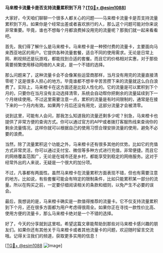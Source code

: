 **马来橙卡流量卡是否支持流量累积到下月？[[TG💪+ @esim1088](https://t.me/s/esim1088)]**

大家好，今天咱们聊聊一个很多人都关心的问题——马来橙卡流量卡是否支持流量累积到下月。如果你是个经常出差或者喜欢旅行的人，那么这个问题可能对你来说非常重要。毕竟，谁也不想每个月都浪费掉没用完的流量呢？那我们就一起来看看吧。

首先，我们得了解什么是马来橙卡。马来橙卡是一种预付费的流量卡，主要面向马来西亚地区的用户。它提供各种流量套餐，适合不同的使用需求。无论是日常上网、刷视频还是玩游戏，都能找到合适的套餐。而且它的价格相对实惠，对于那些需要频繁使用移动网络的人来说，是一个不错的选择。

那么问题来了，这种流量卡会不会像某些运营商那样，当月没有用完的流量直接清零呢？这是很多人担心的地方。毕竟谁都不想辛辛苦苦攒下来的流量就这么白白浪费了。实际上，马来橙卡在这方面还是比较人性化的。它的流量是可以累积到下个月的，只要你在当月没有主动选择清零，系统会自动帮你把剩余的流量延续到下一个月继续使用。不过这里需要注意一点，累积的流量是有时间限制的，通常是在接下来的一个月内有效。如果两个月后还没有用完，这部分流量才会被清零。

说到这里，可能有人会问，那我怎么知道我的流量还剩多少呢？别急，马来橙卡也提供了非常方便的查询方式。你可以通过官方的APP或者拨打客服热线来查询你的剩余流量情况。这样你就可以根据自己的使用习惯合理安排流量的使用，避免不必要的浪费。

当然，除了流量累积这个功能之外，马来橙卡还有很多其他的优势。比如它的充值方式非常灵活，你可以通过支付宝、微信等多种方式进行充值，非常便捷。而且它的网络覆盖范围广，无论是在城市还是乡村，都能享受到稳定的网络服务。这对于经常外出的人来说，无疑是一个很大的加分项。

不过，凡事都有两面性。虽然马来橙卡在流量累积方面表现不错，但也有需要注意的地方。比如说，有些套餐可能会有特定的限制条件，比如只能累积某一部分的流量。所以在购买之前，一定要仔细阅读相关的条款和细则，以免产生不必要的误会。

最后，我想说的是，马来橙卡确实是一款值得推荐的流量卡。它不仅支持流量累积到下个月，还在很多方面都为用户考虑得很周全。如果你正在寻找一款性价比高、使用方便的流量卡，那么马来橙卡绝对是一个不错的选择。

好了，今天的分享就到这里啦。希望这篇文章能帮助到那些对马来橙卡感兴趣的朋友们。如果你还有其他关于马来橙卡或者其他流量卡的问题，欢迎随时留言交流哦。记得关注我们的频道，获取更多实用的信息！

[[TG💪+ @esim1088](https://t.me/s/esim1088) ![Image](https://i.postimg.cc/4NQfJmqS/Snipaste-2025-05-13-00-14-12.png)]